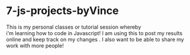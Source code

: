 # 7-js-projects-byVince
This is my personal classes or tutorial session whereby <br>
i'm learning how to code in Javascript! I am using this to post my results online and keep track on my changes . I also want to be able to share my work with more people!
